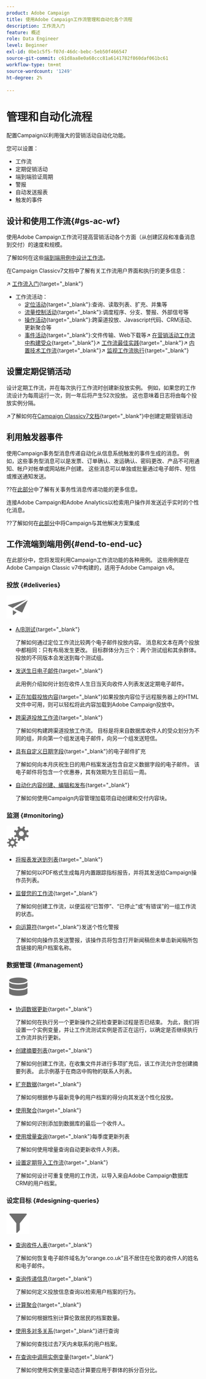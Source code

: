 ```yaml
---
product: Adobe Campaign
title: 使用Adobe Campaign工作流管理和自动化各个流程
description: 工作流入门
feature: 概述
role: Data Engineer
level: Beginner
exl-id: 0be1c5f5-f07d-46dc-bebc-5eb50f466547
source-git-commit: c61d8aa8e0a68ccc81a6141782f860daf061bc61
workflow-type: tm+mt
source-wordcount: '1249'
ht-degree: 2%

---
```


# 管理和自动化流程

配置Campaign以利用强大的营销活动自动化功能。

您可以设置：

* 工作流
* 定期促销活动
* 端到端验证周期
* 警报
* 自动发送报表
* 触发的事件

## 设计和使用工作流{#gs-ac-wf}

使用Adobe Campaign工作流可提高营销活动各个方面（从创建区段和准备消息到交付）的速度和规模。

了解如何在这些[端到端用例中设计工作流](#end-to-end-uc)。

在Campaign Classicv7文档中了解有关工作流用户界面和执行的更多信息：

↗️ [工作流入门](https://experienceleague.adobe.com/docs/campaign-classic/using/automating-with-workflows/introduction/about-workflows.html?lang=en#automating-with-workflows){target=&quot;_blank&quot;}
* 工作流活动：
   * [定位活动](https://experienceleague.adobe.com/docs/campaign-classic/using/automating-with-workflows/targeting-activities/about-targeting-activities.html){target=&quot;_blank&quot;}:查询、读取列表、扩充、并集等
   * [流量控制活动](https://experienceleague.adobe.com/docs/campaign-classic/using/automating-with-workflows/flow-control-activities/about-flow-control-activities.html){target=&quot;_blank&quot;}:调度程序、分支、警报、外部信号等
   * [操作活动](https://experienceleague.adobe.com/docs/campaign-classic/using/automating-with-workflows/action-activities/about-action-activities.html){target=&quot;_blank&quot;}:跨渠道投放、Javascript代码、CRM活动、更新聚合等
   * [事件活动](https://experienceleague.adobe.com/docs/campaign-classic/using/automating-with-workflows/action-activities/about-action-activities.html){target=&quot;_blank&quot;}:文件传输、Web下载等↗️  [在营销活动工作流中构建受众](https://experienceleague.adobe.com/docs/campaign-classic/using/orchestrating-campaigns/orchestrate-campaigns/marketing-campaign-target.html?lang=en#building-the-main-target-in-a-workflow){target=&quot;_blank&quot;}↗️   [工作流最佳实践](https://experienceleague.adobe.com/docs/campaign-classic/using/automating-with-workflows/introduction/workflow-best-practices.html){target=&quot;_blank&quot;}↗️  [内置技术工作流](https://experienceleague.adobe.com/docs/campaign-classic/using/automating-with-workflows/advanced-management/about-technical-workflows.html){target=&quot;_blank&quot;}↗️  [监视工作流执行](https://experienceleague.adobe.com/docs/campaign-classic/using/automating-with-workflows/monitoring-workflows/monitoring-workflow-execution.html){target=&quot;_blank&quot;}


## 设置定期促销活动

设计定期工作流，并在每次执行工作流时创建新投放实例。 例如，如果您的工作流设计为每周运行一次，则一年后将产生52次投放。 这也意味着日志将由每个投放实例分隔。

↗️了解如何在[Campaign Classicv7文档](https://experienceleague.adobe.com/docs/campaign-classic/using/orchestrating-campaigns/orchestrate-campaigns/setting-up-marketing-campaigns.html?lang=en#recurring-and-periodic-campaigns){target=&quot;_blank&quot;}中创建定期营销活动


## 利用触发器事件

使用Campaign事务型消息传递自动化从信息系统触发的事件生成的消息。 例如，这些事务型消息可以是发票、订单确认、发运确认、密码更改、产品不可用通知、帐户对帐单或网站帐户创建。 这些消息可以单独或批量通过电子邮件、短信或推送通知发送。

??在[此部分](../send/transactional.md)中了解有关事务性消息传递功能的更多信息。

连接Adobe Campaign和Adobe Analytics以检索用户操作并发送近乎实时的个性化消息。

??了解如何在[此部分](../start/connect.md)中将Campaign与其他解决方案集成


## 工作流端到端用例{#end-to-end-uc}

在此部分中，您将发现利用Campaign工作流功能的各种用例。 这些用例是在Adobe Campaign Classic v7中构建的，适用于Adobe Campaign v8。

### 投放 {#deliveries}

<img src="assets/do-not-localize/icon_send.svg" width="60px">

* [A/B测试](https://experienceleague.adobe.com/docs/campaign-classic/using/sending-messages/a-b-testing/use-case/a-b-testing-use-case.html){target=&quot;_blank&quot;}

   了解如何通过定位工作流比较两个电子邮件投放内容。 消息和文本在两个投放中都相同：只有布局发生更改。 目标群体分为三个：两个测试组和其余群体。 投放的不同版本会发送到每个测试组。

* [发送生日电子邮件](https://experienceleague.adobe.com/docs/campaign-classic/using/automating-with-workflows/use-cases/deliveries/sending-a-birthday-email.html){target=&quot;_blank&quot;}

   此用例介绍如何计划在收件人生日当天向收件人列表发送定期电子邮件。

* [正在加载投放内容](https://experienceleague.adobe.com/docs/campaign-classic/using/automating-with-workflows/use-cases/deliveries/loading-delivery-content.html){target=&quot;_blank&quot;}如果投放内容位于远程服务器上的HTML文件中可用，则可以轻松将此内容加载到Adobe Campaign投放中。

* [跨渠道投放工作流](https://experienceleague.adobe.com/docs/campaign-classic/using/automating-with-workflows/use-cases/deliveries/cross-channel-delivery-workflow.html){target=&quot;_blank&quot;}

   了解如何构建跨渠道投放工作流。 目标是将来自数据库收件人的受众划分为不同的组，并向第一个组发送电子邮件，向另一个组发送短信。

* [具有自定义日期字段](https://experienceleague.adobe.com/docs/campaign-classic/using/automating-with-workflows/use-cases/deliveries/email-enrichment-with-custom-date-fields.html){target=&quot;_blank&quot;}的电子邮件扩充

   了解如何向本月庆祝生日的用户档案发送包含自定义数据字段的电子邮件。 该电子邮件将包含一个优惠券，其有效期为生日前后一周。

* [自动化内容创建、编辑和发布](https://experienceleague.adobe.com/docs/campaign-classic/using/sending-messages/content-management/automating-via-workflows.html){target=&quot;_blank&quot;}

   了解如何使用Campaign内容管理加载项自动创建和交付内容块。


### 监测 {#monitoring}

<img src="assets/do-not-localize/icon_monitoring.svg" width="60px">

* [将报表发送到列表](https://experienceleague.adobe.com/docs/campaign-classic/using/automating-with-workflows/use-cases/monitoring/sending-a-report-to-a-list.html){target=&quot;_blank&quot;}

   了解如何以PDF格式生成每月内置跟踪指标报告，并将其发送给Campaign操作员列表。

* [监督您的工作流](https://experienceleague.adobe.com/docs/campaign-classic/using/automating-with-workflows/use-cases/monitoring/supervising-workflows.html){target=&quot;_blank&quot;}

   了解如何创建工作流，以便监视“已暂停”、“已停止”或“有错误”的一组工作流的状态。

* [向运算符](https://experienceleague.adobe.com/docs/campaign-classic/using/automating-with-workflows/use-cases/monitoring/sending-personalized-alerts-to-operators.html){target=&quot;_blank&quot;}发送个性化警报

   了解如何向操作员发送警报，该操作员将包含打开新闻稿但未单击新闻稿所包含链接的用户档案名称。

### 数据管理 {#management}

<img src="assets/do-not-localize/icon_manage.svg" width="60px">

* [协调数据更新](https://experienceleague.adobe.com/docs/campaign-classic/using/automating-with-workflows/use-cases/data-management/coordinating-data-updates.html){target=&quot;_blank&quot;}

   了解如何在执行另一个更新操作之前检查更新过程是否已结束。 为此，我们将设置一个实例变量，并让工作流测试实例是否正在运行，以确定是否继续执行工作流并执行更新。

* [创建摘要列表](https://experienceleague.adobe.com/docs/campaign-classic/using/automating-with-workflows/use-cases/data-management/creating-a-summary-list.html){target=&quot;_blank&quot;}

   了解如何创建工作流，在收集文件并进行多项扩充后，该工作流允许您创建摘要列表。 此示例基于在商店中购物的联系人列表。

* [扩充数据](https://experienceleague.adobe.com/docs/campaign-classic/using/automating-with-workflows/use-cases/data-management/enriching-data.html){target=&quot;_blank&quot;}

   了解如何根据参与最新竞争的用户档案的得分向其发送个性化投放。

* [使用聚合](https://experienceleague.adobe.com/docs/campaign-classic/using/automating-with-workflows/use-cases/data-management/using-aggregates.html){target=&quot;_blank&quot;}

   了解如何识别添加到数据库的最后一个收件人。

* [使用增量查询](https://experienceleague.adobe.com/docs/campaign-classic/using/automating-with-workflows/use-cases/designing-queries/quarterly-list-update.html){target=&quot;_blank&quot;}每季度更新列表

   了解如何使用增量查询自动更新收件人列表。

* [设置定期导入工作流](https://experienceleague.adobe.com/docs/campaign-classic/using/automating-with-workflows/use-cases/data-management/recurring-import-workflow.html){target=&quot;_blank&quot;}

   了解如何设计可重复使用的工作流，以导入来自Adobe Campaign数据库CRM的用户档案。

### 设定目标 {#designing-queries}

<img src="assets/do-not-localize/icon_filter.svg" width="60px">

* [查询收件人表](https://experienceleague.adobe.com/docs/campaign-classic/using/automating-with-workflows/use-cases/designing-queries/querying-recipient-table.html){target=&quot;_blank&quot;}

   了解如何恢复电子邮件域名为“orange.co.uk”且不居住在伦敦的收件人的姓名和电子邮件。

* [查询传递信息](https://experienceleague.adobe.com/docs/campaign-classic/using/automating-with-workflows/use-cases/designing-queries/querying-delivery-information.html){target=&quot;_blank&quot;}

   了解如何定义投放信息查询以检索用户档案的行为。

* [计算聚合](https://experienceleague.adobe.com/docs/campaign-classic/using/automating-with-workflows/use-cases/designing-queries/performing-aggregate-computing.html){target=&quot;_blank&quot;}

   了解如何根据性别计算伦敦居民的档案数量。

* [使用多对多关系](https://experienceleague.adobe.com/docs/campaign-classic/using/automating-with-workflows/use-cases/designing-queries/querying-using-many-to-many-relationship.html){target=&quot;_blank&quot;}进行查询

   了解如何查找过去7天内未联系的用户档案。

* [在查询中调用实例变量](https://experienceleague.adobe.com/docs/campaign-classic/using/automating-with-workflows/advanced-management/javascript-scripts-and-templates.html?lang=en#example){target=&quot;_blank&quot;}

   了解如何使用实例变量动态计算要应用于群体的拆分百分比。

